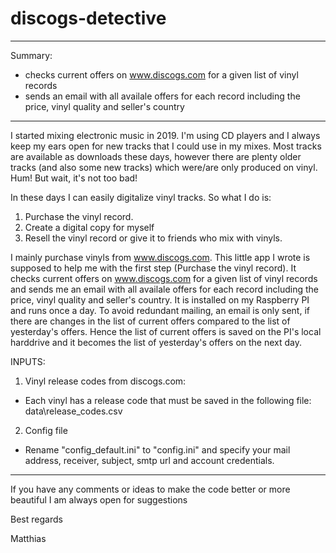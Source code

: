 # discogs-detective

____________________________________________________________________________________________________________________________________________

Summary:
- checks current offers on www.discogs.com for a given list of vinyl records
- sends an email with all availale offers for each record including the price, vinyl quality and seller's country

____________________________________________________________________________________________________________________________________________

I started mixing electronic music in 2019. I'm using CD players and I always keep my ears open for new tracks that I could use in my mixes. Most tracks are available as downloads these days, however there are plenty older tracks (and also some new tracks) which were/are only produced on vinyl. Hum! But wait, it's not too bad!

In these days I can easily digitalize vinyl tracks. So what I do is: 

1. Purchase the vinyl record.
2. Create a digital copy for myself
3. Resell the vinyl record or give it to friends who mix with vinyls.

I mainly purchase vinyls from www.discogs.com. This little app I wrote is supposed to help me with the first step (Purchase the vinyl record). It checks current offers on www.discogs.com for a given list of vinyl records and sends me an email with all availale offers for each record including the price, vinyl quality and seller's country. It is installed on my Raspberry PI and runs once a day. To avoid redundant mailing, an email is only sent, if there are changes in the list of current offers compared to the list of yesterday's offers. Hence the list of current offers is saved on the PI's local harddrive and it becomes the list of yesterday's offers on the next day.

INPUTS:

1. Vinyl release codes from discogs.com: 

- Each vinyl has a release code that must be saved in the following file: data\release_codes.csv

2. Config file

- Rename "config_default.ini" to "config.ini" and specify your mail address, receiver, subject, smtp url and account credentials.

____________________________________________________________________________________________________________________________________________

If you have any comments or ideas to make the code better or more beautiful I am always open for suggestions

Best regards

Matthias
